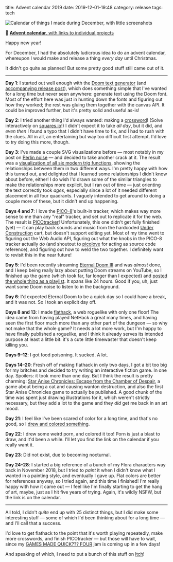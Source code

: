 title: Advent calendar 2019
date: 2019-12-01-19:48
category: release
tags: tech

<div class="prose-full-illustration">
<img src="{static}/media/release/advent2019.png" alt="Calendar of things I made during December, with little screenshots">
</div>

🔗 [**Advent calendar**, with links to individual projects](https://c.eev.ee/advent-2019/)

Happy new year!

For December, I had the absolutely ludicrous idea to do an advent calendar, whereupon I would make and release a thing _every day_ until Christmas.

It didn't go quite as planned!  But some pretty good stuff still came out of it.

<!-- more -->

----

**Day 1**: I started out well enough with the [Doom text generator](https://c.eev.ee/doom-text-generator/) (and [accompanying release post]({filename}/release/2019-12-01-doom-text-generator.markdown)), which does something simple that I've wanted for a long time but never seen anywhere: generate text using the Doom font.  Most of the effort here was just in hunting down the fonts and figuring out how they worked; the rest was gluing them together with the canvas API.  It could be improved further, but it's pretty solid and useful as-is!

**Day 2**: I tried another thing I'd always wanted: making a [crossword](https://c.eev.ee/puzzles/the-nuclear-age.html)!  (Solve interactively on [squares.io](https://squares.io/info/3szq4vjmtk3e65j55uxp/info)!)  I didn't expect it to take _all day_, but it did, and _even then_ I found a typo that I didn't have time to fix, and I had to rush with the clues.  All in all, an entertaining but way too difficult first attempt.  I'd love to try doing this more, though.

**Day 3**: I've made a couple SVG visualizations before — most notably in my post on [Perlin noise]({filename}/2016-05-29-perlin-noise.markdown) — and decided to take another crack at it.  The result was a [visualization of all six modern trig functions](https://c.eev.ee/viz/trig-functions.html), showing the relationships between them in two different ways.  I'm pretty happy with how this turned out, and delighted that I learned some relationships I didn't know about before, either!  I do wish I'd drawn some of the similar triangles to make the relationships more explicit, but I ran out of time — just orienting the text correctly took _ages_, especially since a lot of it needed different placement in all four quadrants.  I vaguely intended to get around to doing a couple more of these, but it didn't end up happening.

**Days 4 and 7**: I love the [PICO-8](https://www.lexaloffle.com/pico-8.php)'s built-in tracker, which makes way more sense to me than any "real" tracker, and set out to replicate it for the web.  The result is [PICOtracker](https://c.eev.ee/picotracker/)!  Unfortunately, this one didn't get fully finished (yet) — it can play back sounds and music from the hardcoded [Under Construction](https://eevee.itch.io/under-construction) cart, but doesn't support editing yet.  Most of my time went to figuring out the Web Audio API, figuring out what the knobs in the PICO-8 tracker actually _do_ (and shoutout to [picolove](https://github.com/picolove/picolove/) for acting as source code reference), and figuring out how to weld the two together.  I definitely want to revisit this in the near future!

**Day 5**: I'd been recently streaming [Eternal Doom III](https://doomwiki.org/wiki/Eternal_Doom) and was _almost_ done, and I keep being really lazy about putting Doom streams on YouTube, so I finished up the game (which took far, far longer than I expected) and [posted the whole thing as a playlist](https://www.youtube.com/watch?v=9Y35ga7-ndw&list=PLe3hrqBmMcMI6M_Qqem9KflrSgR6An3jS).  It spans like 24 hours.  Good if you, uh, just want some Doom noise to listen to in the background.

**Day 6**: I'd expected Eternal Doom to be a quick day so I could have a break, and it was not.  So I took an explicit day off.

**Days 8 and 13**: I made [flathack](https://c.eev.ee/flathack/), a web roguelike with only one floor!  The idea came from having played NetHack a great many times, and having seen the first floor much more than any other part of the dungeon — so why not make that the whole game?  It needs a lot more work, but I'm happy to have finally published a roguelike, and I think it already serves its intended purpose at least a little bit: it's a cute little timewaster that doesn't keep killing you.

**Days 9–12**: I got food poisoning.  It sucked.  A lot.

**Days 14–20**: Fresh off of making flathack in only two days, I got a bit too big for my britches and decided to try writing an interactive fiction game.  In one day.  Spoilers: it took more than one day.  But I think the result is pretty charming: [Star Anise Chronicles: Escape from the Chamber of Despair](https://c.eev.ee/anise-escape-despair/), a game about being a cat and causing wanton destruction, and also the first Star Anise Chronicles game to actually be published.  A good chunk of the time was spent just drawing illustrations for it, which weren't strictly necessary, but they add a lot to the game and they _did_ get me back in an art mood.

**Day 21**: I feel like I've been scared of color for a long time, and that's no good, so I [drew and colored something](https://twitter.com/eevee/status/1208657658716143616).

**Day 22**: I drew some weird porn, and colored it too!  Porn is just a blast to draw, and it'd been a while.  I'll let you find the link on the calendar if you really want it.

**Day 23**: Did not exist, due to becoming nocturnal.

**Day 24–28**: I started a big reference of a bunch of my Flora characters way back in November 2018, but I tried to _paint_ it when I didn't know what I wanted in a painting style, and eventually I gave up.  Flat colors are better for references anyway, so I tried again, and this time I finished!  I'm really happy with how it came out — I feel like I'm finally starting to get the hang of art, maybe, just as I hit five years of trying.  Again, it's wildly NSFW, but the link is on the calendar.

----

All told, I didn't _quite_ end up with 25 distinct things, but I did make some interesting stuff — some of which I'd been thinking about for a long time — and I'll call that a success.

I'd love to get flathack to the point that it's worth playing repeatedly, make more crosswords, and finish PICOtracker — but those will have to wait, since my [GAMES MADE QUICK??? FOUR](https://itch.io/jam/games-made-quick-four) jam is coming up in a few days!

And speaking of which, I need to put a bunch of this stuff on [Itch](https://itch.io/jam/games-made-quick-four)!

